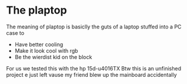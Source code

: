 # The plaptop
The meaning of plaptop is basiclly the guts of a laptop stuffed into a PC case to
+ Have better cooling
+ Make it look cool with rgb
+ Be the wierdist kid on the block

For us we tested this with the hp 15d-u4016TX
Btw this is an unfinished project e just left vause my friend blew up the mainboard accidentally
